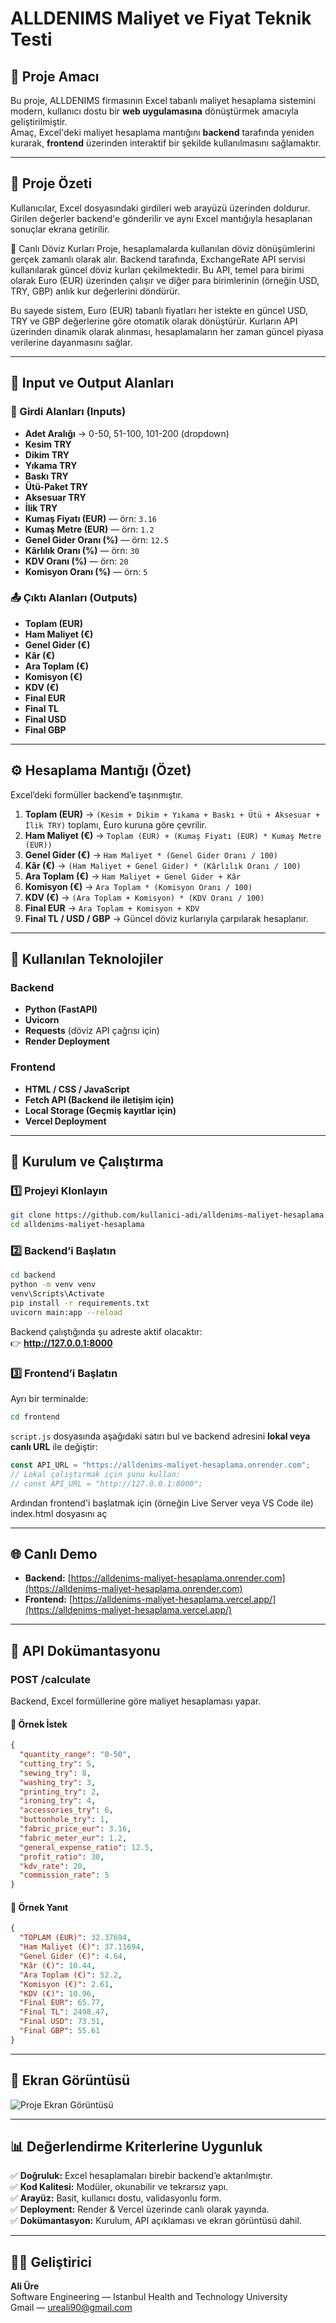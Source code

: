 # ALLDENIMS Maliyet ve Fiyat Teknik Testi

## 🎯 Proje Amacı
Bu proje, ALLDENIMS firmasının Excel tabanlı maliyet hesaplama sistemini modern, kullanıcı dostu bir **web uygulamasına** dönüştürmek amacıyla geliştirilmiştir.  
Amaç, Excel'deki maliyet hesaplama mantığını **backend** tarafında yeniden kurarak, **frontend** üzerinden interaktif bir şekilde kullanılmasını sağlamaktır.

---

## 🧮 Proje Özeti
Kullanıcılar, Excel dosyasındaki girdileri web arayüzü üzerinden doldurur.  
Girilen değerler backend'e gönderilir ve aynı Excel mantığıyla hesaplanan sonuçlar ekrana getirilir.

💱 Canlı Döviz Kurları
Proje, hesaplamalarda kullanılan döviz dönüşümlerini gerçek zamanlı olarak alır.
Backend tarafında, ExchangeRate API servisi kullanılarak güncel döviz kurları çekilmektedir.
Bu API, temel para birimi olarak Euro (EUR) üzerinden çalışır ve diğer para birimlerinin (örneğin USD, TRY, GBP) anlık kur değerlerini döndürür.

Bu sayede sistem, Euro (EUR) tabanlı fiyatları her istekte en güncel USD, TRY ve GBP değerlerine göre otomatik olarak dönüştürür.
Kurların API üzerinden dinamik olarak alınması, hesaplamaların her zaman güncel piyasa verilerine dayanmasını sağlar.

---

## 🧠 Input ve Output Alanları

### 📝 Girdi Alanları (Inputs)
- **Adet Aralığı** → 0-50, 51-100, 101-200 (dropdown)
- **Kesim TRY**
- **Dikim TRY**
- **Yıkama TRY**
- **Baskı TRY**
- **Ütü-Paket TRY**
- **Aksesuar TRY**
- **İlik TRY**
- **Kumaş Fiyatı (EUR)** — örn: `3.16`
- **Kumaş Metre (EUR)** — örn: `1.2`
- **Genel Gider Oranı (%)** — örn: `12.5`
- **Kârlılık Oranı (%)** — örn: `30`
- **KDV Oranı (%)** — örn: `20`
- **Komisyon Oranı (%)** — örn: `5`

### 📤 Çıktı Alanları (Outputs)
- **Toplam (EUR)**
- **Ham Maliyet (€)**
- **Genel Gider (€)**
- **Kâr (€)**
- **Ara Toplam (€)**
- **Komisyon (€)**
- **KDV (€)**
- **Final EUR**
- **Final TL**
- **Final USD**
- **Final GBP**

---

## ⚙️ Hesaplama Mantığı (Özet)
Excel’deki formüller backend’e taşınmıştır.

1. **Toplam (EUR)** → `(Kesim + Dikim + Yıkama + Baskı + Ütü + Aksesuar + İlik TRY)` toplamı, Euro kuruna göre çevrilir.
1. **Ham Maliyet (€)** → `Toplam (EUR) + (Kumaş Fiyatı (EUR) * Kumaş Metre (EUR)) `
2. **Genel Gider (€)** → `Ham Maliyet * (Genel Gider Oranı / 100)`
3. **Kâr (€)** → `(Ham Maliyet + Genel Gider) * (Kârlılık Oranı / 100)`
4. **Ara Toplam (€)** → `Ham Maliyet + Genel Gider + Kâr`
5. **Komisyon (€)** → `Ara Toplam * (Komisyon Oranı / 100)`
6. **KDV (€)** → `(Ara Toplam + Komisyon) * (KDV Oranı / 100)`
7. **Final EUR** → `Ara Toplam + Komisyon + KDV`
8. **Final TL / USD / GBP** → Güncel döviz kurlarıyla çarpılarak hesaplanır.

---

## 🧩 Kullanılan Teknolojiler

### Backend
- **Python (FastAPI)**
- **Uvicorn**
- **Requests** (döviz API çağrısı için)
- **Render Deployment**

### Frontend
- **HTML / CSS / JavaScript**
- **Fetch API (Backend ile iletişim için)**
- **Local Storage (Geçmiş kayıtlar için)**
- **Vercel Deployment**

---

## 🚀 Kurulum ve Çalıştırma

### 1️⃣ Projeyi Klonlayın
```bash
git clone https://github.com/kullanici-adi/alldenims-maliyet-hesaplama.git
cd alldenims-maliyet-hesaplama
```

### 2️⃣ Backend’i Başlatın
```bash
cd backend
python -m venv venv
venv\Scripts\Activate
pip install -r requirements.txt
uvicorn main:app --reload
```
Backend çalıştığında şu adreste aktif olacaktır:  
👉 **http://127.0.0.1:8000**

### 3️⃣ Frontend’i Başlatın
Ayrı bir terminalde:
```bash
cd frontend
```

`script.js` dosyasında aşağıdaki satırı bul ve backend adresini **lokal veya canlı URL** ile değiştir:

```js
const API_URL = "https://alldenims-maliyet-hesaplama.onrender.com"; 
// Lokal çalıştırmak için şunu kullan:
// const API_URL = "http://127.0.0.1:8000";
```

Ardından frontend'i başlatmak için (örneğin Live Server veya VS Code ile) index.html dosyasını aç

---

## 🌐 Canlı Demo
- **Backend:** [https://alldenims-maliyet-hesaplama.onrender.com](https://alldenims-maliyet-hesaplama.onrender.com)
- **Frontend:** [https://alldenims-maliyet-hesaplama.vercel.app/](https://alldenims-maliyet-hesaplama.vercel.app/)

---

## 🧾 API Dokümantasyonu

### **POST /calculate**
Backend, Excel formüllerine göre maliyet hesaplaması yapar.

#### 🧩 Örnek İstek
```json
{
  "quantity_range": "0-50",
  "cutting_try": 5,
  "sewing_try": 8,
  "washing_try": 3,
  "printing_try": 2,
  "ironing_try": 4,
  "accessories_try": 6,
  "buttonhole_try": 1,
  "fabric_price_eur": 3.16,
  "fabric_meter_eur": 1.2,
  "general_expense_ratio": 12.5,
  "profit_ratio": 30,
  "kdv_rate": 20,
  "commission_rate": 5
}
```

#### 🧾 Örnek Yanıt
```json
{
  "TOPLAM (EUR)": 32.37694,
  "Ham Maliyet (€)": 37.11694,
  "Genel Gider (€)": 4.64,
  "Kâr (€)": 10.44,
  "Ara Toplam (€)": 52.2,
  "Komisyon (€)": 2.61,
  "KDV (€)": 10.96,
  "Final EUR": 65.77,
  "Final TL": 2498.47,
  "Final USD": 73.51,
  "Final GBP": 55.61
}
```

---

## 📸 Ekran Görüntüsü

![Proje Ekran Görüntüsü](application_screen_view.png)

---

## 📊 Değerlendirme Kriterlerine Uygunluk

✅ **Doğruluk:** Excel hesaplamaları birebir backend’e aktarılmıştır.  
✅ **Kod Kalitesi:** Modüler, okunabilir ve tekrarsız yapı.  
✅ **Arayüz:** Basit, kullanıcı dostu, validasyonlu form.  
✅ **Deployment:** Render & Vercel üzerinde canlı olarak yayında.  
✅ **Dokümantasyon:** Kurulum, API açıklaması ve ekran görüntüsü dahil.

---

## 👨‍💻 Geliştirici
**Ali Üre**  
Software Engineering — Istanbul Health and Technology University  
Gmail — ureali90@gmail.com

